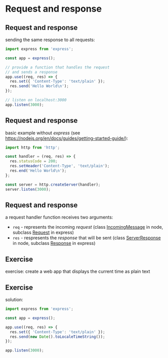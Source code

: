 # Request and response

## Request and response

sending the same response to all requests:

```js
import express from 'express';

const app = express();

// provide a function that handles the request
// and sends a response
app.use((req, res) => {
  res.set({ 'Content-Type': 'text/plain' });
  res.send('Hello World\n');
});

// listen on localhost:3000
app.listen(3000);
```

## Request and response

basic example without _express_ (see https://nodejs.org/en/docs/guides/getting-started-guide/):

```js
import http from 'http';

const handler = (req, res) => {
  res.statusCode = 200;
  res.setHeader('Content-Type', 'text/plain');
  res.end('Hello World\n');
};

const server = http.createServer(handler);
server.listen(3000);
```

## Request and response

a request handler function receives two arguments:

- `req` - represents the incoming _request_ (class [IncomingMessage](https://nodejs.org/api/http.html#http_class_http_incomingmessage) in node, subclass [Request](http://expressjs.com/en/4x/api.html#req) in express)
- `res` - respresents the _response_ that will be sent (class [ServerResponse](https://nodejs.org/api/http.html#http_class_http_serverresponse) in node, subclass [Response](http://expressjs.com/en/4x/api.html#res) in express)

## Exercise

exercise: create a web app that displays the current time as plain text

## Exercise

solution:

```js
import express from 'express';

const app = express();

app.use((req, res) => {
  res.set({ 'Content-Type': 'text/plain' });
  res.send(new Date().toLocaleTimeString());
});

app.listen(3000);
```
